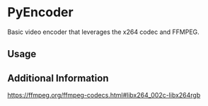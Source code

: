 # PyEncoder
Basic video encoder that leverages the x264 codec and FFMPEG.  

## Usage
 
## Additional Information
https://ffmpeg.org/ffmpeg-codecs.html#libx264_002c-libx264rgb
